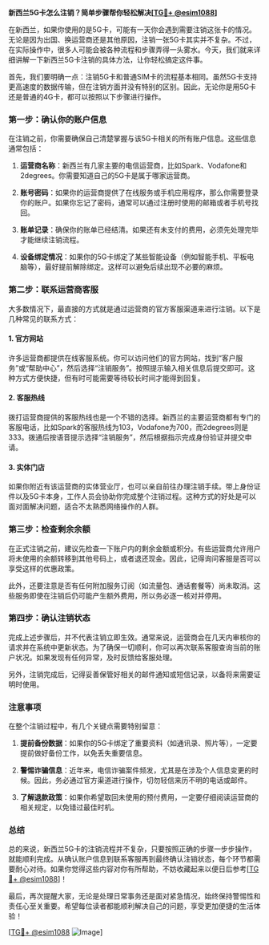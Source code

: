 **新西兰5G卡怎么注销？简单步骤帮你轻松解决[[TG💪+ @esim1088](https://t.me/s/esim1088)]**

在新西兰，如果你使用的是5G卡，可能有一天你会遇到需要注销这张卡的情况。无论是因为出国、换运营商还是其他原因，注销一张5G卡其实并不复杂。不过，在实际操作中，很多人可能会被各种流程和步骤弄得一头雾水。今天，我们就来详细讲解一下新西兰5G卡注销的具体方法，让你轻松搞定这件事。

首先，我们要明确一点：注销5G卡和普通SIM卡的流程基本相同。虽然5G卡支持更高速度的数据传输，但在注销方面并没有特别的区别。因此，无论你是用5G卡还是普通的4G卡，都可以按照以下步骤进行操作。

### **第一步：确认你的账户信息**
在注销之前，你需要确保自己清楚掌握与该5G卡相关的所有账户信息。这些信息通常包括：

1. **运营商名称**：新西兰有几家主要的电信运营商，比如Spark、Vodafone和2degrees。你需要知道自己的5G卡是属于哪家运营商。
   
2. **账号密码**：如果你的运营商提供了在线服务或手机应用程序，那么你需要登录你的账户。如果你忘记了密码，通常可以通过注册时使用的邮箱或者手机号找回。

3. **账单记录**：确保你的账单已经结清。如果还有未支付的费用，必须先处理完毕才能继续注销流程。

4. **设备绑定情况**：如果你的5G卡绑定了某些智能设备（例如智能手机、平板电脑等），最好提前解除绑定。这样可以避免后续出现不必要的麻烦。

### **第二步：联系运营商客服**
大多数情况下，最直接的方式就是通过运营商的官方客服渠道来进行注销。以下是几种常见的联系方式：

#### **1. 官方网站**
许多运营商都提供在线客服系统。你可以访问他们的官方网站，找到“客户服务”或“帮助中心”，然后选择“注销服务”。按照提示输入相关信息后提交即可。这种方式方便快捷，但有时可能需要等待较长时间才能得到回复。

#### **2. 客服热线**
拨打运营商提供的客服热线也是一个不错的选择。新西兰的主要运营商都有专门的客服电话，比如Spark的客服热线为103，Vodafone为700，而2degrees则是333。拨通后按语音提示选择“注销服务”，然后根据指示完成身份验证并提交申请。

#### **3. 实体门店**
如果你附近有该运营商的实体营业厅，也可以亲自前往办理注销手续。带上身份证件以及5G卡本身，工作人员会协助你完成整个注销过程。这种方式的好处是可以面对面解决问题，适合不太熟悉网络操作的人群。

### **第三步：检查剩余余额**
在正式注销之前，建议先检查一下账户内的剩余金额或积分。有些运营商允许用户将未使用的余额转移到其他号码上，或者退还现金。因此，记得询问客服是否可以享受这样的优惠政策。

此外，还要注意是否有任何附加服务订阅（如流量包、通话套餐等）尚未取消。这些服务即使在注销后仍可能产生额外费用，所以务必逐一核对并停用。

### **第四步：确认注销状态**
完成上述步骤后，并不代表注销立即生效。通常来说，运营商会在几天内审核你的请求并在系统中更新状态。为了确保一切顺利，你可以再次联系客服查询当前的账户状况。如果发现有任何异常，及时反馈给客服处理。

另外，注销完成后，记得妥善保管好相关的邮件通知或短信记录，以备将来需要证明时使用。

### **注意事项**
在整个注销过程中，有几个关键点需要特别留意：

1. **提前备份数据**：如果你的5G卡绑定了重要资料（如通讯录、照片等），一定要提前做好备份工作，以免丢失重要信息。

2. **警惕诈骗信息**：近年来，电信诈骗案件频发，尤其是在涉及个人信息变更的时候。因此，务必通过官方渠道进行操作，切勿轻信来历不明的电话或邮件。

3. **了解退款政策**：如果你希望取回未使用的预付费用，一定要仔细阅读运营商的相关规定，以免错过最佳时机。

### **总结**
总的来说，新西兰5G卡的注销流程并不复杂，只要按照正确的步骤一步步操作，就能顺利完成。从确认账户信息到联系客服再到最终确认注销状态，每个环节都需要耐心对待。如果你觉得这些内容对你有所帮助，不妨收藏起来以便日后参考[[TG💪+ @esim1088](https://t.me/s/esim1088)]！

最后，再次提醒大家，无论是处理日常事务还是面对紧急情况，始终保持警惕性和责任心至关重要。希望每位读者都能顺利解决自己的问题，享受更加便捷的生活体验！

[[TG💪+ @esim1088](https://t.me/s/esim1088) ![Image](https://i.postimg.cc/4NQfJmqS/Snipaste-2025-05-13-00-14-12.png)]